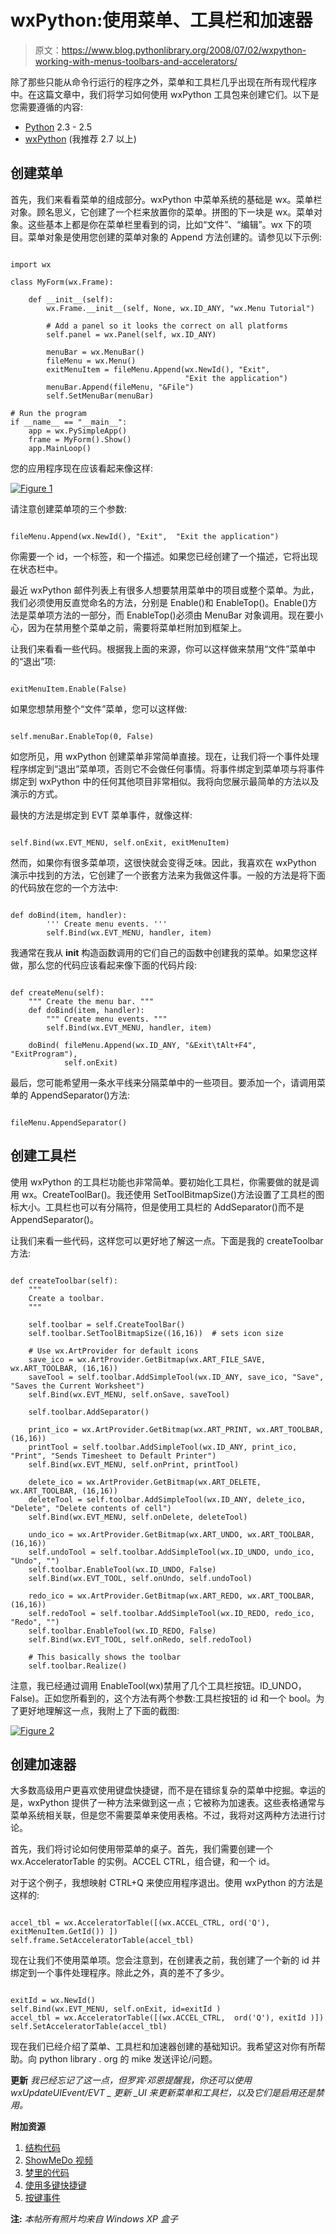 # wxPython:使用菜单、工具栏和加速器

> 原文：<https://www.blog.pythonlibrary.org/2008/07/02/wxpython-working-with-menus-toolbars-and-accelerators/>

除了那些只能从命令行运行的程序之外，菜单和工具栏几乎出现在所有现代程序中。在这篇文章中，我们将学习如何使用 wxPython 工具包来创建它们。以下是您需要遵循的内容:

*   [Python](http://www.python.org/download/) 2.3 - 2.5
*   [wxPython](http://www.wxpython.org/download.php) (我推荐 2.7 以上)

## 创建菜单

首先，我们来看看菜单的组成部分。wxPython 中菜单系统的基础是 wx。菜单栏对象。顾名思义，它创建了一个栏来放置你的菜单。拼图的下一块是 wx。菜单对象。这些基本上都是你在菜单栏里看到的词，比如“文件”、“编辑”。wx 下的项目。菜单对象是使用您创建的菜单对象的 Append 方法创建的。请参见以下示例:

```

import wx

class MyForm(wx.Frame):

    def __init__(self):
        wx.Frame.__init__(self, None, wx.ID_ANY, "wx.Menu Tutorial")

        # Add a panel so it looks the correct on all platforms
        self.panel = wx.Panel(self, wx.ID_ANY)

        menuBar = wx.MenuBar()
        fileMenu = wx.Menu()
        exitMenuItem = fileMenu.Append(wx.NewId(), "Exit",
                                       "Exit the application")
        menuBar.Append(fileMenu, "&File")
        self.SetMenuBar(menuBar)

# Run the program
if __name__ == "__main__":
    app = wx.PySimpleApp()
    frame = MyForm().Show()
    app.MainLoop()

```

您的应用程序现在应该看起来像这样:

[![Figure 1](img/8c2bb401b0940be3e9ab028b396715b1.png)](https://www.blog.pythonlibrary.org/wp-content/uploads/2008/07/menu.jpg)

请注意创建菜单项的三个参数:

```

fileMenu.Append(wx.NewId(), "Exit",  "Exit the application")

```

你需要一个 id，一个标签，和一个描述。如果您已经创建了一个描述，它将出现在状态栏中。

最近 wxPython 邮件列表上有很多人想要禁用菜单中的项目或整个菜单。为此，我们必须使用反直觉命名的方法，分别是 Enable()和 EnableTop()。Enable()方法是菜单项方法的一部分，而 EnableTop()必须由 MenuBar 对象调用。现在要小心，因为在禁用整个菜单之前，需要将菜单栏附加到框架上。

让我们来看看一些代码。根据我上面的来源，你可以这样做来禁用“文件”菜单中的“退出”项:

```

exitMenuItem.Enable(False)

```

如果您想禁用整个“文件”菜单，您可以这样做:

```

self.menuBar.EnableTop(0, False)

```

如您所见，用 wxPython 创建菜单非常简单直接。现在，让我们将一个事件处理程序绑定到“退出”菜单项，否则它不会做任何事情。将事件绑定到菜单项与将事件绑定到 wxPython 中的任何其他项目非常相似。我将向您展示最简单的方法以及演示的方式。

最快的方法是绑定到 EVT 菜单事件，就像这样:

```

self.Bind(wx.EVT_MENU, self.onExit, exitMenuItem)

```

然而，如果你有很多菜单项，这很快就会变得乏味。因此，我喜欢在 wxPython 演示中找到的方法，它创建了一个嵌套方法来为我做这件事。一般的方法是将下面的代码放在您的一个方法中:

```

def doBind(item, handler):
        ''' Create menu events. '''
        self.Bind(wx.EVT_MENU, handler, item)

```

我通常在我从 __init__ 构造函数调用的它们自己的函数中创建我的菜单。如果您这样做，那么您的代码应该看起来像下面的代码片段:

```

def createMenu(self):
    """ Create the menu bar. """
    def doBind(item, handler):
        """ Create menu events. """
        self.Bind(wx.EVT_MENU, handler, item)

    doBind( fileMenu.Append(wx.ID_ANY, "&Exit\tAlt+F4", "ExitProgram"),
            self.onExit)

```

最后，您可能希望用一条水平线来分隔菜单中的一些项目。要添加一个，请调用菜单的 AppendSeparator()方法:

```

fileMenu.AppendSeparator()

```

## 创建工具栏

使用 wxPython 的工具栏功能也非常简单。要初始化工具栏，你需要做的就是调用 wx。CreateToolBar()。我还使用 SetToolBitmapSize()方法设置了工具栏的图标大小。工具栏也可以有分隔符，但是使用工具栏的 AddSeparator()而不是 AppendSeparator()。

让我们来看一些代码，这样您可以更好地了解这一点。下面是我的 createToolbar 方法:

```

def createToolbar(self):
    """
    Create a toolbar.
    """

    self.toolbar = self.CreateToolBar()
    self.toolbar.SetToolBitmapSize((16,16))  # sets icon size

    # Use wx.ArtProvider for default icons
    save_ico = wx.ArtProvider.GetBitmap(wx.ART_FILE_SAVE, wx.ART_TOOLBAR, (16,16))
    saveTool = self.toolbar.AddSimpleTool(wx.ID_ANY, save_ico, "Save", "Saves the Current Worksheet")
    self.Bind(wx.EVT_MENU, self.onSave, saveTool)

    self.toolbar.AddSeparator()

    print_ico = wx.ArtProvider.GetBitmap(wx.ART_PRINT, wx.ART_TOOLBAR, (16,16))
    printTool = self.toolbar.AddSimpleTool(wx.ID_ANY, print_ico, "Print", "Sends Timesheet to Default Printer")
    self.Bind(wx.EVT_MENU, self.onPrint, printTool)

    delete_ico = wx.ArtProvider.GetBitmap(wx.ART_DELETE, wx.ART_TOOLBAR, (16,16))
    deleteTool = self.toolbar.AddSimpleTool(wx.ID_ANY, delete_ico, "Delete", "Delete contents of cell")
    self.Bind(wx.EVT_MENU, self.onDelete, deleteTool)

    undo_ico = wx.ArtProvider.GetBitmap(wx.ART_UNDO, wx.ART_TOOLBAR, (16,16))
    self.undoTool = self.toolbar.AddSimpleTool(wx.ID_UNDO, undo_ico, "Undo", "")
    self.toolbar.EnableTool(wx.ID_UNDO, False)
    self.Bind(wx.EVT_TOOL, self.onUndo, self.undoTool)

    redo_ico = wx.ArtProvider.GetBitmap(wx.ART_REDO, wx.ART_TOOLBAR, (16,16))
    self.redoTool = self.toolbar.AddSimpleTool(wx.ID_REDO, redo_ico, "Redo", "")
    self.toolbar.EnableTool(wx.ID_REDO, False)
    self.Bind(wx.EVT_TOOL, self.onRedo, self.redoTool)

    # This basically shows the toolbar 
    self.toolbar.Realize()

```

注意，我已经通过调用 EnableTool(wx)禁用了几个工具栏按钮。ID_UNDO，False)。正如您所看到的，这个方法有两个参数:工具栏按钮的 id 和一个 bool。为了更好地理解这一点，我附上了下面的截图:

[![Figure 2](img/9cec00269b8333140fafe6a0f61421ea.png)](https://www.blog.pythonlibrary.org/wp-content/uploads/2008/07/menu2.jpg)

## 创建加速器

大多数高级用户更喜欢使用键盘快捷键，而不是在错综复杂的菜单中挖掘。幸运的是，wxPython 提供了一种方法来做到这一点；它被称为加速表。这些表格通常与菜单系统相关联，但是您不需要菜单来使用表格。不过，我将对这两种方法进行讨论。

首先，我们将讨论如何使用带菜单的桌子。首先，我们需要创建一个 wx.AcceleratorTable 的实例。ACCEL CTRL，组合键，和一个 id。

对于这个例子，我想映射 CTRL+Q 来使应用程序退出。使用 wxPython 的方法是这样的:

```

accel_tbl = wx.AcceleratorTable([(wx.ACCEL_CTRL, ord('Q'), exitMenuItem.GetId()) ])
self.frame.SetAcceleratorTable(accel_tbl)

```

现在让我们不使用菜单项。您会注意到，在创建表之前，我创建了一个新的 id 并绑定到一个事件处理程序。除此之外，真的差不了多少。

```

exitId = wx.NewId()
self.Bind(wx.EVT_MENU, self.onExit, id=exitId )
accel_tbl = wx.AcceleratorTable([(wx.ACCEL_CTRL,  ord('Q'), exitId )])
self.SetAcceleratorTable(accel_tbl) 

```

现在我们已经介绍了菜单、工具栏和加速器创建的基础知识。我希望这对你有所帮助。向 python library . org 的 mike 发送评论/问题。

****更新**** *我已经忘记了这一点，但罗宾·邓恩提醒我，你还可以使用 wxUpdateUIEvent/EVT _ 更新 _UI 来更新菜单和工具栏，以及它们是启用还是禁用。*

**附加资源**

1.  [结构代码](http://zetcode.com/wxpython/menustoolbars/)
2.  [ShowMeDo 视频](http://showmedo.com/videos/video?name=1790030&fromSeriesID=179)
3.  [梦里的代码](http://www.dreamincode.net/forums/showtopic54399.htm)
4.  [使用多键快捷键](http://wiki.wxpython.org/Using%20Multi-key%20Shortcuts)
5.  [按键事件](http://www.wxpython.org/docs/api/wx.KeyEvent-class.html)

**注:** *本帖所有照片均来自 Windows XP 盒子*